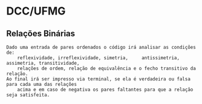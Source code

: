 # DCC/UFMG

## Relações Binárias

    Dado uma entrada de pares ordenados o código irá analisar as condições de:
        reflexividade, irreflexividade, simetria,     antissimetria, assimetria, transitividade, 
        relações de ordem, relação de equivalência e o fecho transitivo da relação.
    Ao final irá ser impresso via terminal, se ela é verdadeira ou falsa para cada uma das relações 
        acima e em caso de negativa os pares faltantes para que a relação seja satisfeita.
